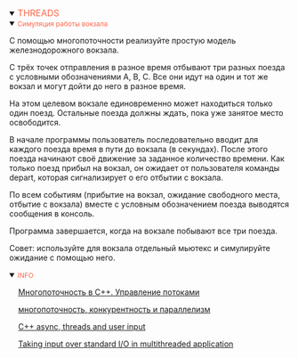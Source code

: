 <details open>
<summary><span style="color:tomato;font-size:16px">THREADS</span></summary>
<details open>
<summary><span style="color:tomato;font-size:12px">Симуляция работы вокзала</span></summary>

С помощью многопоточности реализуйте простую модель железнодорожного вокзала.

С трёх точек отправления в разное время отбывают три разных поезда с условными обозначениями A, B, C. 
Все они идут на один и тот же вокзал и могут дойти до него в разное время.

На этом целевом вокзале единовременно может находиться только один поезд. 
Остальные поезда должны ждать, пока уже занятое место освободится.

В начале программы пользователь последовательно вводит для каждого поезда время в пути до вокзала (в секундах). 
После этого поезда начинают своё движение за заданное количество времени. 
Как только поезд прибыл на вокзал, он ожидает от пользователя команды depart, 
которая сигнализирует о его отбытии с вокзала.

По всем событиям (прибытие на вокзал, ожидание свободного места, отбытие с вокзала) 
вместе с условным обозначением поезда выводятся сообщения в консоль.

Программа завершается, когда на вокзале побывают все три поезда.

Совет: используйте для вокзала отдельный мьютекс и симулируйте ожидание с помощью него.

</details>

<details open>
<summary><span style="color:tomato;font-size:12px">INFO</span></summary>

<a href="https://radioprog.ru/post/1403" style="margin-left:16px">Многопоточность в C++. Управление потоками</a>

<a href="https://nuancesprog.ru/p/5452/" style="margin-left:16px">многопоточность, конкурентность и параллелизм</a>

<a href="https://raymii.org/s/articles/Cpp_async_threads_and_user_input.html" style="margin-left:16px">C++ async, threads and user input</a>

<a href="https://stackoverflow.com/questions/32350909/taking-input-over-standard-i-o-in-multithreaded-application" style="margin-left:16px">Taking input over standard I/O in multithreaded application</a>

</details>
</details>